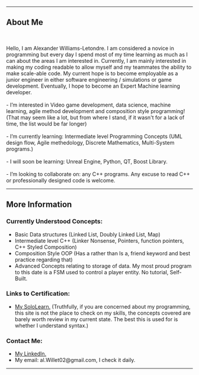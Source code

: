 <!DOCTYPE html>
<html>
  <head>
  </head>
<body>
<div>
  <p>
    <hr/>
    <h2><span>About Me<span/></h2>
    <br />
      <p>
     Hello, I am Alexander Williams-Letondre. I am considered a novice in programming but every day I spend most of my time learning as much as I can about the areas I am interested in. Currently, I am mainly interested in making my coding readable to allow myself and my teammates the ability to make scale-able code. My current hope is to become employable as a junior engineer in either software engineering / simulations or game development. Eventually, I hope to become an Expert Machine learning developer.
    <br />
    <br />
      - I’m interested in Video game development, data science, machine learning, agile method development and composition style programming! (That may seem like a lot, but from where I stand, if it wasn't for a lack of time, the list would be far longer)
    <br />
    <br />
      - I’m currently learning: Intermediate level Programming Concepts (UML design flow, Agile methedology, Discrete Mathematics, Multi-System programs.)
    <br />
    <br />
       - I will soon be learning: Unreal Engine, Python, QT, Boost Library.
    <br />
    <br />
       - I’m looking to collaborate on: any C++ programs. Any excuse to read C++ or professionally designed code is welcome. 
    <br />
    <hr/>
  </p>
</div>
<div>
  <h2>More Information</h2>
  <p>
    <div>
    <h3>Currently Understood Concepts: </h3>
    <ul>
      <li>
        Basic Data structures (Linked List, Doubly Linked List, Map)
      </li>
      <li>
        Intermediate level C++ (Linker Nonsense, Pointers, function pointers, C++ Styled Composition)
      </li>
      <li> 
        Composition Style OOP (Has a rather than Is a, friend keyword and best practice regarding that)
      </li>
      <li> 
        Advanced Concepts relating to storage of data. My most proud program to this date is a FSM used to control a player entity. No tutorial, Self-Built.
      </li>
    </ul>
</p>
</div>
    <h3>Links to Certification: </h3>
    <ul>
      <li>
        <a href="https://www.sololearn.com/profile/21483906" target="_blank"> My SoloLearn.</a> (Truthfully, if you are concerned about my programming, this site is not the place to check on my skills, the concepts covered are barely worth review in my current state. The best this is used for is whether I understand syntax.)
      </li>
    </ul>
  </div>
 <div>
    <h3>Contact Me: </h3>
    <ul>
      <li>
        <a href="https://www.linkedin.com/in/alexander-williams-letondre-36a59020b/" target="_blank"> My LinkedIn.</a>
      </li>
      <li>
      My email: al.Willet02@gmail.com, I check it daily.
      </li>
    </ul>
</p>
<hr/>  
</div>
</body>
</html>

<!--TODO: Update with HTML5 and add some images-->
